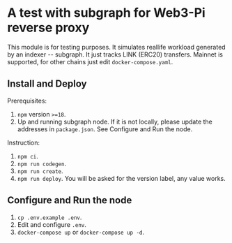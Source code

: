 # A test with subgraph for Web3-Pi reverse proxy

This module is for testing purposes. 
It simulates reallife workload generated by an indexer -- subgraph.
It just tracks LINK (ERC20) transfers.
Mainnet is supported, for other chains just edit `docker-compose.yaml`.

## Install and Deploy

Prerequisites:

1. `npm` version `>=18`.
2. Up and running subgraph node. If it is not locally, please update the addresses in `package.json`. See Configure and Run the node.

Instruction:

1. `npm ci`.
2. `npm run codegen`.
3. `npm run create`.
4. `npm run deploy`. You will be asked for the version label, any value works. 

## Configure and Run the node

1. `cp .env.example .env`.
2. Edit and configure `.env`.
3. `docker-compose up` or `docker-compose up -d`.

